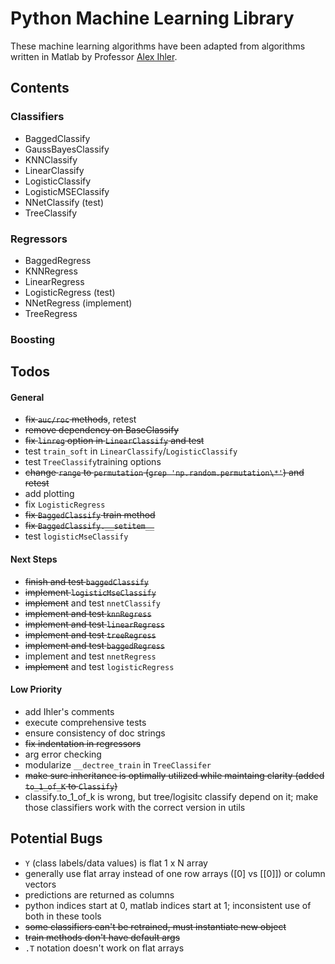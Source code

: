 # Python Machine Learning Library

These machine learning algorithms have been adapted from
algorithms written in Matlab by Professor [Alex Ihler](http://www.ics.uci.edu/~ihler/). 

## Contents

### Classifiers

- BaggedClassify
- GaussBayesClassify
- KNNClassify
- LinearClassify
- LogisticClassify
- LogisticMSEClassify
- NNetClassify (test)
- TreeClassify

### Regressors

- BaggedRegress
- KNNRegress
- LinearRegress
- LogisticRegress (test)
- NNetRegress (implement)
- TreeRegress

### Boosting 

## Todos

#### General

* ~~fix `auc/roc` methods~~, retest
* ~~remove dependency on BaseClassify~~
* ~~fix `linreg` option in `LinearClassify` and test~~
* test `train_soft` in `LinearClassify`/`LogisticClassify`
* test `TreeClassify`training options 
* ~~change `range` to `permutation` (`grep 'np.random.permutation\*'`) and retest~~
* add plotting 
* fix `LogisticRegress`
* ~~fix `BaggedClassify` train method~~
* ~~fix `BaggedClassify.__setitem__`~~	
* test `logisticMseClassify`

#### Next Steps

* ~~finish and test `baggedClassify`~~
* ~~implement `logisticMseClassify`~~
* ~~implement~~ and test `nnetClassify`
* ~~implement and test `knnRegress`~~
* ~~implement and test `linearRegress`~~
* ~~implement and test `treeRegress`~~
* ~~implement and test `baggedRegress`~~
* implement and test `nnetRegress`
* ~~implement~~ and test `logisticRegress`

#### Low Priority

* add Ihler's comments 
* execute comprehensive tests
* ensure consistency of doc strings
* ~~fix indentation in regressors~~
* arg error checking
* modularize `__dectree_train` in ```TreeClassifer```
* ~~make sure inheritance is optimally utilized while maintaing clarity (added `to_1_of_K` to `Classify`)~~
* classify.to_1_of_k is wrong, but tree/logisitc classify depend on it; make those
  classifiers work with the correct version in utils

## Potential Bugs

* `Y` (class labels/data values) is flat 1 x N array
* generally use flat array instead of one row arrays ([0] vs [[0]]) or column vectors
* predictions are returned as columns
* python indices start at 0, matlab indices start at 1; inconsistent use of both in these tools 
* ~~some classifiers can't be retrained, must instantiate new object~~
* ~~train methods don't have default args~~ 
* `.T` notation doesn't work on flat arrays

